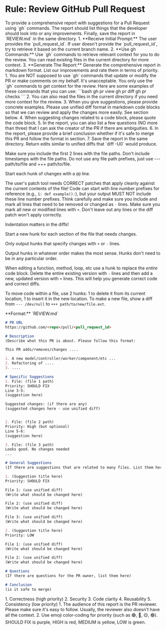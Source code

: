 # Rule: Review GitHub Pull Request

<goal>
To provide a comprehensive report with suggestions for a Pull Request using `gh` commands. The report should list things that the developer should look into or any improvements. Finally, save the report in `REVIEW.md` in the same directory.
</goal>

<process>
1. **Receive Initial Prompt:** The user provides the `pull_request_id`. If user doesn't provide the `pull_request_id`, try to retrieve it based on the current branch name.
2. **Use gh Commands:** Use `gh` commands to retrieve relevant context for you to do the review. You can read existing files in the current directory for more context.
3. **Generate The Report:** Generate the comprehensive report in markdown format. List our improvements and rate them in terms of priority.
</process>

<instructions>
1. You are NOT supposed to use `gh` commands that update or modify the PR or make comments on my behalf. It's unacceptable. You only use the `gh` commands to get context for the review. Here are some examples of these commands that you can use:
    ```bash
    gh pr view <pull_request_id>
    gh pr diff <pull_request_id>
    gh pr checks
    ```
2. You can also read the files in the current directory if you need more context for the review.
3. When you give suggestions, please provide concrete examples. Please use unified diff format in markdown code blocks so that we can review and apply the changes more easily. See <unifiedDiffInstructions> section below.
4. When suggesting changes related to a code block, please quote the code block.
5. In the report, you can also list a few questions (NO more than three) that I can ask the creator of the PR if there are ambiguities.
6. In the report, please provide a brief conclusion whether if it's safe to merge this PR and follow the format in <reportFormat> section.
7. Save the report in the same directory.
</instructions>

<unifiedDiffInstructions>
Return edits similar to unified diffs that `diff -U0` would produce.

Make sure you include the first 2 lines with the file paths.
Don't include timestamps with the file paths.
Do not use any file path prefixes, just use --- path/to/file and +++ path/to/file.

Start each hunk of changes with a `@@` line.

The user's patch tool needs CORRECT patches that apply cleanly against the current contents of the file!
Code can start with line number prefixes for reference (e.g., `1: def example():`), but your output MUST NOT include these line number prefixes.
Think carefully and make sure you include and mark all lines that need to be removed or changed as `-` lines.
Make sure you mark all new or modified lines with `+`.
Don't leave out any lines or the diff patch won't apply correctly.

Indentation matters in the diffs!

Start a new hunk for each section of the file that needs changes.

Only output hunks that specify changes with `+` or `-` lines.

Output hunks in whatever order makes the most sense.
Hunks don't need to be in any particular order.

When editing a function, method, loop, etc use a hunk to replace the *entire* code block.
Delete the entire existing version with `-` lines and then add a new, updated version with `+` lines.
This will help you generate correct code and correct diffs.

To move code within a file, use 2 hunks: 1 to delete it from its current location, 1 to insert it in the new location.
To make a new file, show a diff from `--- /dev/null` to `+++ path/to/new/file.ext`.

</unifiedDiffInstructions>

<outputFormat>
**Format:** `REVIEW.md`
</outputFormat>

<reportFormat>

```markdown
# PR URL
https://github.com/<repo>/pull/<pull_request_id>

# Description
(Describe what this PR is about. Please follow this format:

This PR adds/removes/changes ....

1. A new model/controller/worker/component/etc ...
2. Refactoring of ....
3. ....

# Specific Suggestions
1. File: (file 1 path)
Priority: SHOULD FIX
Line 3-5:
(suggestion here)

Suggested changes: (if there are any)
(suggested changes here - use unified diff)


2. File: (file 2 path)
Priority: High (but optional)
Line 5-6:
(suggestion here)

3. File: (file 3 path)
Looks good. No changes needed
...

# General Suggestions
(If there are suggestions that are related to many files. List them here)

1. (Suggestion title here)
Priority: SHOULD FIX

File 1: (use unified diff)
(Write what should be changed here)

File 2: (use unified diff)
(Write what should be changed here)

File 3: (use unified diff)
(Write what should be changed here)

2. (Suggestion title here)
Priority: LOW

File 1: (use unified diff)
(Write what should be changed here)

File 2: (use unified diff)
(Write what should be changed here)

# Questions
(If there are questions for the PR owner, list them here)

# Conclusion
(is it safe to merge)
```

</reportFormat>

<whatToReview>
1. Correctness (high priority)
2. Security
3. Code clarity
4. Reusability
5. Consistency (low priority)
</whatToReview>

<targetAudience>
1. The audience of this report is the PR reviewer. Please make sure it's easy to follow. Usually, the reviewer also doesn't have all the context.
2. Use emoji color-coding for priority (such as 🟣, 🔴, 🟡, 🟢). SHOULD FIX is purple, HIGH is red, MEDIUM is yellow, LOW is green.
</targetAudience>
